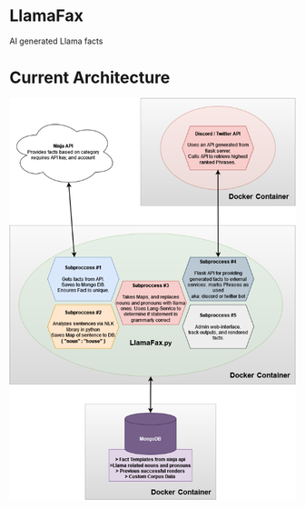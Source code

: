 # LlamaFax
 AI generated Llama facts
 
# Current Architecture

<img src="https://github.com/jimurrito/LlamaFax/blob/main/Architecture.drawio.png?raw=true" alt="Architecture Diagram">

